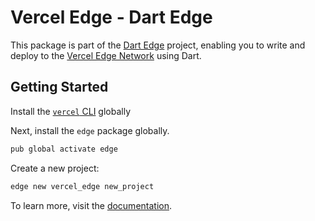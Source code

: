 # Vercel Edge - Dart Edge

This package is part of the [Dart Edge](https://dartedge.dev) project, enabling you to write and deploy to the [Vercel Edge Network](https://vercel.com/features/edge-functions) using Dart.

## Getting Started

Install the [`vercel` CLI](https://vercel.com/docs/cli) globally

Next, install the `edge` package globally.

```bash
pub global activate edge
```

Create a new project:

```bash
edge new vercel_edge new_project
```

To learn more, visit the [documentation](https://docs.dartedge.dev).

